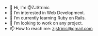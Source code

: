 - 👋 Hi, I’m @ZJStrinic
- 👀 I’m interested in Web Development.
- 🌱 I’m currently learning Ruby on Rails.
- 💞️ I’m looking to work on any project.
- 📫 How to reach me: zjstrinic@gmail.com

<!---
ZJStrinic/ZJStrinic is a ✨ special ✨ repository because its `README.md` (this file) appears on your GitHub profile.
You can click the Preview link to take a look at your changes.
--->
